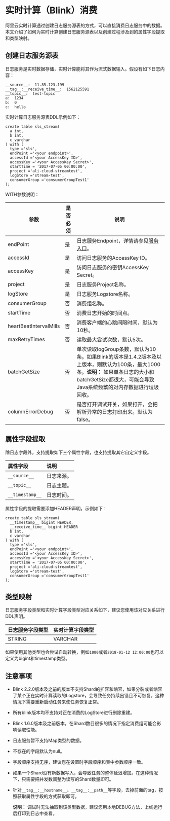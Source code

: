 # 实时计算（Blink）消费

阿里云实时计算通过创建日志服务源表的方式，可以直接消费日志服务中的数据。本文介绍了如何为实时计算创建日志服务源表以及创建过程涉及到的属性字段提取和类型映射。

## 创建日志服务源表

日志服务是实时数据存储，实时计算能将其作为流式数据输入。假设有如下日志内容：

```
__source__:  11.85.123.199
__tag__:__receive_time__:  1562125591
__topic__:  test-topic
a:  1234
b:  0
c:  hello
```

实时计算日志服务源表DDL示例如下：

```
create table sls_stream(
  a int,
  b int,
  c varchar
) with (
  type ='sls',
  endPoint ='<your endpoint>',
  accessId ='<your AccessKey ID>',
  accessKey ='<your AccessKey Secret>',
  startTime = '2017-07-05 00:00:00',
  project ='ali-cloud-streamtest',
  logStore ='stream-test',
  consumerGroup ='consumerGroupTest1'
);
```

WITH参数说明：

|参数|是否必须|说明|
|--|----|--|
|endPoint|是|日志服务Endpoint，详情请参见[服务入口](/intl.zh-CN/开发指南/API参考/服务入口.md)。|
|accessId|是|访问日志服务的AccessKey ID。|
|accessKey|是|访问日志服务的密钥AccessKey Secret。|
|project|是|日志服务Project名称。|
|logStore|是|日志服务Logstore名称。|
|consumerGroup|否|消费组名称。|
|startTime|否|消费日志开始的时间点。|
|heartBeatIntervalMills|否|消费客户端的心跳间隔时间，默认为10秒。|
|maxRetryTimes|否|读取最大尝试次数，默认5次。|
|batchGetSize|否|单次读取logGroup条数，默认为10条。如果Blink的版本是1.4.2版本及以上版本，则默认为100条，最大1000条。**说明：** 如果单条日志的大小和batchGetSize都很大，可能会导致Java系统频繁的对内存数据进行垃圾回收。 |
|columnErrorDebug|否|是否打开调试开关，如果打开，会把解析异常的日志打印出来。默认为false。|

## 属性字段提取

除日志字段外，支持提取如下三个属性字段，也支持提取其它自定义字段。

|属性字段|说明|
|:---|:-|
|`__source__`|日志来源。|
|`__topic__`|日志主题。|
|`__timestamp__`|日志时间。|

属性字段的提取需要添加HEADER声明，示例如下：

```
create table sls_stream(
  __timestamp__ bigint HEADER,
  __receive_time__ bigint HEADER
  b int,
  c varchar
) with (
  type ='sls',
  endPoint ='<your endpoint>',
  accessId ='<your AccessKey ID>',
  accessKey ='<your AccessKey Secret>',
  startTime = '2017-07-05 00:00:00',
  project ='ali-cloud-streamtest',
  logStore ='stream-test',
  consumerGroup ='consumerGroupTest1'
);
```

## 类型映射

日志服务字段类型和实时计算字段类型对应关系如下，建议您使用该对应关系进行DDL声明。

|日志服务字段类型|实时计算字段类型|
|--------|--------|
|STRING|VARCHAR|

如果使用其他类型也会尝试自动转换，例如`1000`或者`2018-01-12 12:00:00`也可以定义为bigint和timestamp类型。

## 注意事项

-   Blink 2.2.0版本及之前的版本不支持Shard的扩容和缩容，如果分裂或者缩容了某个正在实时计算读取的Logstore，会导致任务持续出错且不可恢复，这种情况下需要重新启动任务来使任务恢复正常。
-   所有blink版本均不支持对正在消费的LogStore进行删除重建。
-   Blink 1.6.0版本及之前版本，在Shard数目很多的情况下指定消费组可能会影响读取性能。
-   日志服务暂不支持Map类型的数据。
-   不存在的字段默认为null。
-   字段顺序支持无序，建议您在设置时字段顺序和表中参数顺序一致。
-   如果一个Shard没有新数据写入，会导致任务的整体延迟增加。在这种情况下，只需要把并发数调整为读写的Shard数量即可。
-   针对`__tag__:__hostname__`、`__tag__:__path__`等字段，去掉前面的tag，按照获取属性字段的方式获取即可。

    **说明：** 调试时无法抽取到该类型数据，建议您用本地DEBUG方法，上线运行后打印到日志中查看。


